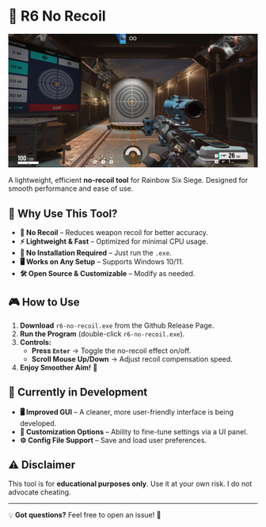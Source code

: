 # 🎯 R6 No Recoil

![Preview](assets/Image.png)

A lightweight, efficient **no-recoil tool** for Rainbow Six Siege. Designed for smooth performance and ease of use.

## 🚀 Why Use This Tool?

- **📌 No Recoil** – Reduces weapon recoil for better accuracy.
- **⚡ Lightweight & Fast** – Optimized for minimal CPU usage.
- **🔧 No Installation Required** – Just run the `.exe`.
- **🖥️ Works on Any Setup** – Supports Windows 10/11.
- **🛠️ Open Source & Customizable** – Modify as needed.

## 🎮 How to Use
1. **Download** `r6-no-recoil.exe` from the Github Release Page.
2. **Run the Program** (double-click `r6-no-recoil.exe`).
3. **Controls:**
   - **Press `Enter`** → Toggle the no-recoil effect on/off.
   - **Scroll Mouse Up/Down** → Adjust recoil compensation speed.
4. **Enjoy Smoother Aim!** 🎯

## 🚧 Currently in Development
- **🖥️ Improved GUI** – A cleaner, more user-friendly interface is being developed.
- **🎨 Customization Options** – Ability to fine-tune settings via a UI panel.
- **⚙️ Config File Support** – Save and load user preferences.

## ⚠️ Disclaimer
This tool is for **educational purposes only**. Use it at your own risk. I do not advocate cheating.

---

💡 **Got questions?** Feel free to open an issue! 🚀
